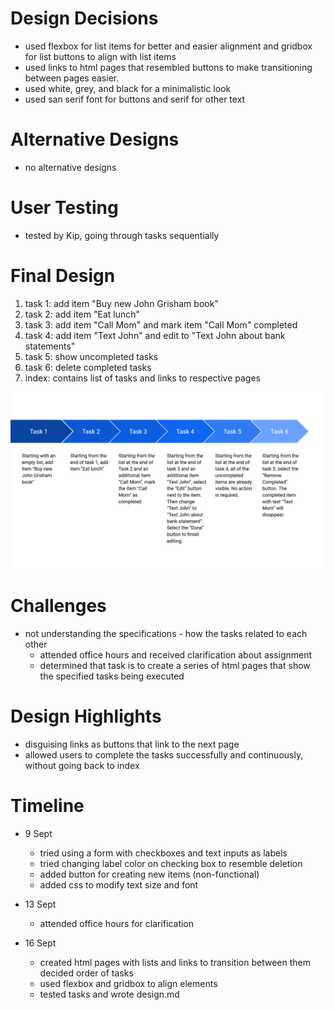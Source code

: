 # Design Decisions
+ used flexbox for list items for better and easier 
alignment and gridbox for list buttons to align with list items
+ used links to html pages that resembled buttons to make transitioning 
between pages easier. 
+ used white, grey, and black for a minimalistic look
+ used san serif font for buttons and serif for other text

# Alternative Designs
+ no alternative designs 

# User Testing
+ tested by Kip, going through tasks sequentially

# Final Design
1. task 1: add item "Buy new John Grisham book"
2. task 2: add item "Eat lunch"
3. task 3: add item "Call Mom" and mark item "Call Mom" completed
4. task 4: add item "Text John" and edit to "Text John about bank statements"
5. task 5: show uncompleted tasks
6. task 6: delete completed tasks
7. index: contains list of tasks and links to respective pages

![Task Flow](images/task-flow.png)

# Challenges
+ not understanding the specifications - how the tasks related to each other
  + attended office hours and received clarification about assignment
  + determined that task is to create a series of html pages that show 
the specified tasks being executed

# Design Highlights
+ disguising links as buttons that link to the next page
+ allowed users to complete the tasks successfully and continuously, 
without going back to index

# Timeline
+ 9 Sept
  + tried using a form with checkboxes and text inputs as labels
  + tried changing label color on checking box to resemble deletion
  + added button for creating new items (non-functional)
  + added css to modify text size and font

+ 13 Sept
  + attended office hours for clarification

+ 16 Sept
  + created html pages with lists and links to transition between them
decided order of tasks
  + used flexbox and gridbox to align elements
  + tested tasks and wrote design.md
